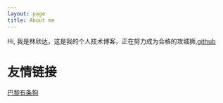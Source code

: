 ```yaml
---
layout: page
title: About me 
---
```


Hi, 我是林欣达，这是我的个人技术博客，正在努力成为合格的攻城狮,<span><a href="https://github.com/JustKeepRunning">github</a></br></span>

<h1>友情链接</h1>
<a href="http://parisdog.club">巴黎有条狗</a>

